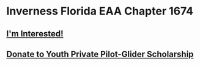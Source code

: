 # Inverness Florida EAA Chapter 1674

## [I'm Interested!](https://docs.google.com/forms/d/e/1FAIpQLSc1SligUHLudh_Ca8Ou2EWo-nT2NsmsHoSSQrI1_3uXqoaQbA/viewform)

## [Donate to Youth Private Pilot-Glider Scholarship](https://www.facebook.com/donate/633865548626944/")
